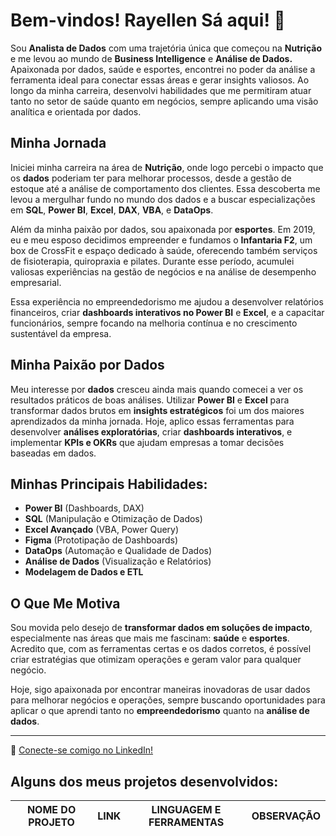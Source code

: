 # Bem-vindos! Rayellen Sá aqui! 👋

Sou **Analista de Dados** com uma trajetória única que começou na **Nutrição** e me levou ao mundo de **Business Intelligence** e **Análise de Dados.**
Apaixonada por dados, saúde e esportes, encontrei no poder da análise a ferramenta ideal para conectar essas áreas e gerar insights valiosos. 
Ao longo da minha carreira, desenvolvi habilidades que me permitiram atuar tanto no setor de saúde quanto em negócios, sempre aplicando uma visão analítica e orientada por dados.

## Minha Jornada
Iniciei minha carreira na área de **Nutrição**, onde logo percebi o impacto que os **dados** poderiam ter para melhorar processos, desde a gestão de estoque até a análise de comportamento
dos clientes. Essa descoberta me levou a mergulhar fundo no mundo dos dados e a buscar especializações em **SQL**, **Power BI**, **Excel**, **DAX**, **VBA**, e **DataOps**.

Além da minha paixão por dados, sou apaixonada por **esportes**. Em 2019, eu e meu esposo decidimos empreender e fundamos o **Infantaria F2**, um box de CrossFit e espaço dedicado à saúde, 
oferecendo também serviços de fisioterapia, quiropraxia e pilates. Durante esse período, acumulei valiosas experiências na gestão de negócios e na análise de desempenho empresarial.

Essa experiência no empreendedorismo me ajudou a desenvolver relatórios financeiros, criar **dashboards interativos no Power BI** e **Excel**, e a capacitar funcionários, 
sempre focando na melhoria contínua e no crescimento sustentável da empresa.

## Minha Paixão por Dados
Meu interesse por **dados** cresceu ainda mais quando comecei a ver os resultados práticos de boas análises. Utilizar **Power BI** e **Excel** para transformar dados brutos em 
**insights estratégicos** foi um dos maiores aprendizados da minha jornada. Hoje, aplico essas ferramentas para desenvolver **análises exploratórias**, criar **dashboards interativos**,
e implementar **KPIs e OKRs** que ajudam empresas a tomar decisões baseadas em dados.

## Minhas Principais Habilidades:
- **Power BI** (Dashboards, DAX)
- **SQL** (Manipulação e Otimização de Dados)
- **Excel Avançado** (VBA, Power Query)
- **Figma** (Prototipação de Dashboards)
- **DataOps** (Automação e Qualidade de Dados)
- **Análise de Dados** (Visualização e Relatórios)
- **Modelagem de Dados e ETL**

## O Que Me Motiva
Sou movida pelo desejo de **transformar dados em soluções de impacto**, especialmente nas áreas que mais me fascinam: **saúde** e **esportes**. Acredito que, com as ferramentas certas e os dados corretos, é possível criar estratégias que otimizam operações e geram valor para qualquer negócio.

Hoje, sigo apaixonada por encontrar maneiras inovadoras de usar dados para melhorar negócios e operações, sempre buscando oportunidades para aplicar o que aprendi tanto no **empreendedorismo** quanto na **análise de dados**.

---

🔗 [Conecte-se comigo no LinkedIn!](https://www.linkedin.com/in/rayellensa/)



## Alguns dos meus projetos desenvolvidos:

| NOME DO PROJETO |   LINK    |   LINGUAGEM E FERRAMENTAS  |                    OBSERVAÇÃO                     |
| --------------- | --------- | ------------ | ------------------------------------------------- |
